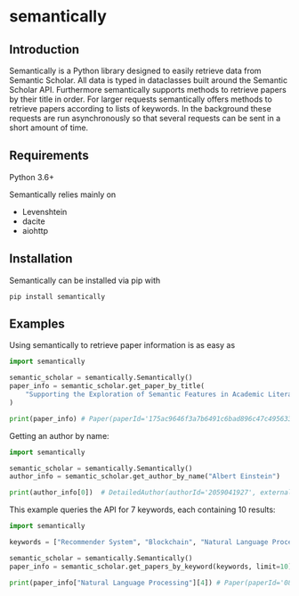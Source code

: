# semantically

## Introduction

Semantically is a Python library designed to easily retrieve data from Semantic Scholar. All data is typed in dataclasses built around the Semantic Scholar API. Furthermore semantically supports methods to retrieve papers by their title in order.
For larger requests semantically offers methods to retrieve papers according to lists of keywords. In the background these requests are run asynchronously so that several requests can be sent in a short amount of time.

## Requirements

Python 3.6+

Semantically relies mainly on

* Levenshtein
* dacite
* aiohttp

## Installation

Semantically can be installed via pip with

```
pip install semantically
```

## Examples

Using semantically to retrieve paper information is as easy as

```python
import semantically

semantic_scholar = semantically.Semantically()
paper_info = semantic_scholar.get_paper_by_title(
    "Supporting the Exploration of Semantic Features in Academic Literature using Graph-based Visualizations"
)

print(paper_info) # Paper(paperId='175ac9646f3a7b6491c6bad896c47c495633d54a', externalIds={'MAG': '3046741163', 'DBLP': 'conf/jcdl/BreitingerKMMG20', ...
```

Getting an author by name:

```python
import semantically

semantic_scholar = semantically.Semantically()
author_info = semantic_scholar.get_author_by_name("Albert Einstein")

print(author_info[0])  # DetailedAuthor(authorId='2059041927', externalIds={}, url='https://www.semanticscholar.org/author/2059041927',...
```

This example queries the API for 7 keywords, each containing 10 results:

```python
import semantically

keywords = ["Recommender System", "Blockchain", "Natural Language Processing", "Plagiarism Detection", "News Analysis", "Information Retrieval", "Machine Learning"]

semantic_scholar = semantically.Semantically()
paper_info = semantic_scholar.get_papers_by_keyword(keywords, limit=10)

print(paper_info["Natural Language Processing"][4]) # Paper(paperId='084c55d6432265785e3ff86a2e900a49d501c00a', externalIds=None, url=None, title='Foundations of statistical natural language processing'
```